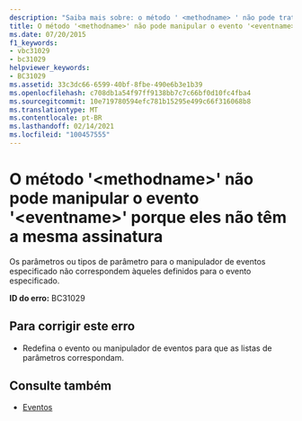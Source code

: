 ```yaml
---
description: "Saiba mais sobre: o método ' <methodname> ' não pode tratar <eventname> o evento ' ' porque eles não têm a mesma assinatura"
title: O método '<methodname>' não pode manipular o evento '<eventname>' porque eles não têm a mesma assinatura
ms.date: 07/20/2015
f1_keywords:
- vbc31029
- bc31029
helpviewer_keywords:
- BC31029
ms.assetid: 33c3dc66-6599-40bf-8fbe-490e6b3e1b39
ms.openlocfilehash: c708db1a54f97ff9138bb7c7c66bf0d10fc4fba4
ms.sourcegitcommit: 10e719780594efc781b15295e499c66f316068b8
ms.translationtype: MT
ms.contentlocale: pt-BR
ms.lasthandoff: 02/14/2021
ms.locfileid: "100457555"
---
```

# <a name="method-methodname-cannot-handle-event-eventname-because-they-do-not-have-the-same-signature"></a>O método '\<methodname>' não pode manipular o evento '\<eventname>' porque eles não têm a mesma assinatura

Os parâmetros ou tipos de parâmetro para o manipulador de eventos especificado não correspondem àqueles definidos para o evento especificado.  
  
 **ID do erro:** BC31029  
  
## <a name="to-correct-this-error"></a>Para corrigir este erro  
  
- Redefina o evento ou manipulador de eventos para que as listas de parâmetros correspondam.  
  
## <a name="see-also"></a>Consulte também

- [Eventos](../programming-guide/language-features/events/index.md)
